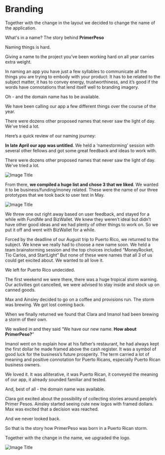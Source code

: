 # Branding

Together with the change in the layout we decided to change the name of the application.

What's in a name? The story behind **PrimerPeso**

Naming things is hard.

Giving a name to the project you’ve been working hard on all year carries extra weight.

In naming an app you have just a few syllables to communicate all the things you are trying to embody with your product: It has to be related to the subject matter, it has to convey energy, trustworthiness, and it’s good if the words have connotations that lend itself well to branding imagery.

Oh - and the domain name has to be available.

We have been calling our app a few different things over the course of the year.

There were dozens other proposed names that never saw the light of day. We've tried a lot.

Here’s a quick review of our naming journey:

**In late April our app was untitled**. We held a ‘namestorming’ session with several other fellows and got some great feedback and ideas to work with.

There were dozens other proposed names that never saw the light of day. We've tried a lot.


![Image Title](http://cl.ly/Xkmy/Screen_Shot_2014_09_21_at_11_30_37_AM.png)

From there, **we compiled a huge list and chose 3 that we liked**. We wanted it to be business/funding/money related.
These were the name of our three prototypes that we took back to user test in May.

![Image Title](http://cl.ly/Xkgk/Prototype_AllFronts.jpg)


We threw one out right away based on user feedback, and stayed for a while with FundMe and BizWallet. We knew they weren’t ideal but didn’t have other good ideas and we had plenty of other things to work on. So we put it off and went with BizWallet for a while.

Forced by the deadline of our August trip to Puerto Rico, we returned to the subject. We knew we really had to choose a new name soon. We held a team brainstorming session and the top choices included “MoneyRocket, Tio Carlos, and StartLight” But none of these were names that all 3 of us could get excited about. We wanted to all love it.

We left for Puerto Rico undecided.

The first weekend we were there, there was a huge tropical storm warning. Our activities got cancelled, we were advised to stay inside and stock up on canned goods.

Max and Ainsley decided to go on a coffee and provisions run. The storm was brewing. We got lost coming back.

When we finally returned we found that Clara and Imanol had been brewing a storm of their own.

We walked in and they said “We have our new name. **How about PrimerPeso?**”

Imanol went on to explain how at his father’s restaurant, he had always kept the first dollar he made framed above the cash register. It was a symbol of good luck for the business’s future prosperity. The term carried a lot of meaning and positive connotation for Puerto Ricans, especially Puerto Rican business owners.

We loved it. It was alliterative, it was Puerto Rican, it conveyed the meaning of our app, it already sounded familiar and tested.

And, best of all - the domain name was available.

Clara got excited about the possibility of collecting stories around people’s Primer Pesos. Ainsley started seeing cute new logos with framed dollars. Max was excited that a decision was reached.

And we never looked back.

So that is the story how PrimerPeso was born in a Puerto Rican storm.

Together with the change in the name, we upgraded the logo.

![Image Title](http://cl.ly/XkfZ/screen_shot_2014-09-16_at_12.09.41_pm_360.png)
